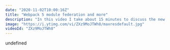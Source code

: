 ```yaml
---
date: "2020-11-02T10:00:16Z"
title: "Webpack 5 module federation and more"
description: "In this video I take about 15 minutes to discuss the new features of Webpack 5. Webpack 5 is a big leap forward with its tree shaking and module federation. Good stuff!\n\nCover Idea by https://twitter.com/arismarko.\nTime stamps:\n\n00:00 Intro\n02:48 How Webpack works\n05:06 What is new in Webpack 5\n05:43 Persistent caching\n06:35 Smaller bundle sizes\n07:13 Better long-term caching\n08:18 Module federation\n10:20 Breaking changes\n12:19 Should you upgrade?\n13:14 Thank you\n\nConsider sponsoring: \nhttps://www.buymeacoffee.com/timbenniks\n\nFollow me here:\nWebsite: https://timbenniks.dev/\nTwitter: https://twitter.com/timbenniks\nGithub: https://github.com/timbenniks"
image: "https://i.ytimg.com/vi/ZXz9MoJTWh8/maxresdefault.jpg"
videoId: "ZXz9MoJTWh8"
---
```


undefined